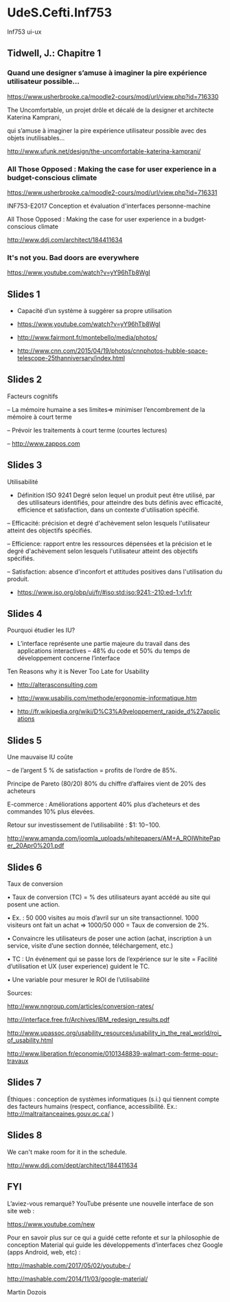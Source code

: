 # UdeS.Cefti.Inf753
Inf753 ui-ux

## Tidwell, J.: Chapitre 1

### Quand une designer s’amuse à imaginer la pire expérience utilisateur possible…

https://www.usherbrooke.ca/moodle2-cours/mod/url/view.php?id=716330

The Uncomfortable, un projet drôle et décalé de la designer et architecte Katerina Kamprani,

qui s’amuse à imaginer la pire expérience utilisateur possible avec des objets inutilisables…

http://www.ufunk.net/design/the-uncomfortable-katerina-kamprani/

### All Those Opposed : Making the case for user experience in a budget-conscious climate

https://www.usherbrooke.ca/moodle2-cours/mod/url/view.php?id=716331

INF753-E2017 Conception et évaluation d'interfaces personne-machine

All Those Opposed : Making the case for user experience in a budget-conscious climate

http://www.ddj.com/architect/184411634

### It's not you. Bad doors are everywhere

https://www.youtube.com/watch?v=yY96hTb8WgI

## Slides 1

- Capacité d’un système à suggérer sa propre utilisation

- https://www.youtube.com/watch?v=yY96hTb8WgI

- http://www.fairmont.fr/montebello/media/photos/

- http://www.cnn.com/2015/04/19/photos/cnnphotos-hubble-space-telescope-25thanniversary/index.html

## Slides 2

Facteurs cognitifs

– La mémoire humaine a ses limites=> minimiser l’encombrement de la mémoire à court terme

– Prévoir les traitements à court terme (courtes lectures)

– http://www.zappos.com

## Slides 3

Utilisabilité

- Définition ISO 9241 Degré selon lequel un produit peut être utilisé, par des utilisateurs identifiés, pour atteindre des buts définis avec efficacité,
efficience et satisfaction, dans un contexte d'utilisation spécifié.

– Efficacité: précision et degré d'achèvement selon lesquels l'utilisateur atteint des objectifs spécifiés.

– Efficience: rapport entre les ressources dépensées et la précision et le degré d'achèvement selon lesquels l'utilisateur atteint des objectifs spécifiés.

– Satisfaction: absence d'inconfort et attitudes positives dans l'utilisation du produit.

- https://www.iso.org/obp/ui/fr/#iso:std:iso:9241:-210:ed-1:v1:fr

## Slides 4

Pourquoi étudier les IU?

- L’interface représente une partie majeure du travail dans des applications interactives – 48% du code et 50% du temps de développement concerne l’interface 

Ten Reasons why it is Never Too Late for Usability

- http://alterasconsulting.com

- http://www.usabilis.com/methode/ergonomie-informatique.htm

- http://fr.wikipedia.org/wiki/D%C3%A9veloppement_rapide_d%27applications

## Slides 5

Une mauvaise IU coûte

– de l’argent 5 %  de satisfaction =     profits de l’ordre de 85%.

Principe de Pareto (80/20) 80% du chiffre d’affaires vient de 20% des acheteurs

E-commerce :  Améliorations apportent 40% plus d’acheteurs et des commandes 10% plus élevées.

Retour sur investissement de l’utilisabilité : $1: $10-$100. 

http://www.amanda.com/joomla_uploads/whitepapers/AM+A_ROIWhitePaper_20Apr0%201.pdf

## Slides 6

Taux de conversion

• Taux de conversion (TC) = % des utilisateurs ayant accédé au site qui posent une action.

• Ex. : 50 000 visites au mois d’avril sur un site transactionnel. 1000 visiteurs ont fait un achat => 1000/50 000 = Taux de conversion de 2%.

• Convaincre les utilisateurs de poser une action (achat, inscription à un service, visite d’une section donnée, téléchargement, etc.)

• TC : Un événement qui se passe lors de l’expérience sur le site = Facilité d’utilisation et UX (user experience) guident le TC.

• Une variable pour mesurer le ROI de l’utilisabilité

Sources:

http://www.nngroup.com/articles/conversion-rates/

http://interface.free.fr/Archives/IBM_redesign_results.pdf

http://www.upassoc.org/usability_resources/usability_in_the_real_world/roi_of_usability.html

http://www.liberation.fr/economie/0101348839-walmart-com-ferme-pour-travaux

## Slides 7

Éthiques : conception de systèmes informatiques (s.i.) qui tiennent compte des facteurs humains (respect, confiance, accessibilité. Ex.: http://maltraitanceaines.gouv.qc.ca/ )

## Slides 8

We can't make room for it in the schedule.

http://www.ddj.com/dept/architect/184411634

## FYI

L’aviez-vous remarqué? YouTube présente une nouvelle interface de son site web :

https://www.youtube.com/new

Pour en savoir plus sur ce qui a guidé cette refonte et sur la philosophie de conception Material qui guide les développements d’interfaces chez Google (apps Android, web, etc) :

http://mashable.com/2017/05/02/youtube-/

http://mashable.com/2014/11/03/google-material/

Martin Dozois
